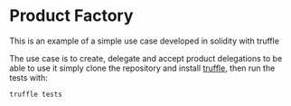 # Product Factory

This is an example of a simple use case developed in solidity with truffle

The use case is to create, delegate and accept product delegations
to be able to use it simply clone the repository and install [truffle](https://www.trufflesuite.com/docs/truffle/getting-started/installation), then run the tests with: 

```truffle tests```